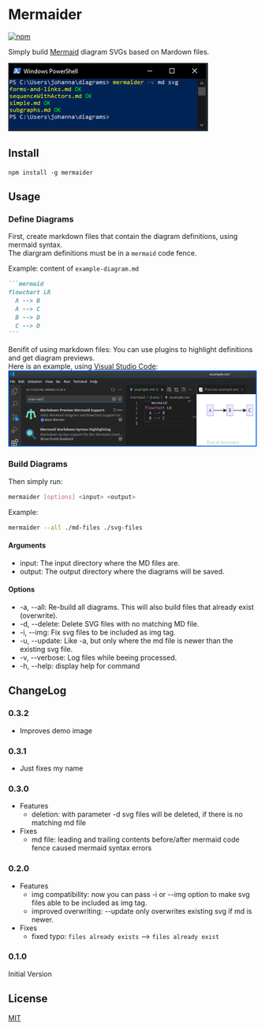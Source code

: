 # Mermaider

[![npm](https://img.shields.io/npm/v/mermaider)](https://www.npmjs.com/package/mermaider)

Simply build [Mermaid](https://mermaid.js.org/) diagram SVGs based on Mardown files.

![using mermaider](./mermaider.png)

## Install
```
npm install -g mermaider
```

## Usage

### Define Diagrams
First, create markdown files that contain the diagram definitions, using mermaid syntax. \
The diargram definitions must be in a `mermaid` code fence.

Example:
content of `example-diagram.md`
````markdown
```mermaid
flowchart LR
  A --> B
  A --> C
  B --> D
  C --> D
```
````

Benifit of using markdown files: You can use plugins to highlight definitions and get diagram previews. \
Here is an example, using [Visual Studio Code](https://code.visualstudio.com/): \
![example](./vsc-md-highlight-preview-example.png)


### Build Diagrams
Then simply run:
```bash
mermaider [options] <input> <output>
```

Example:
```bash
mermaider --all ./md-files ./svg-files
```

#### Arguments
* input: The input directory where the MD files are.
* output: The output directory where the diagrams will be saved.

#### Options
* -a, --all: Re-build all diagrams. This will also build files that already exist (overwrite).
* -d, --delete: Delete SVG files with no matching MD file.
* -i, --img: Fix svg files to be included as img tag.
* -u, --update: Like -a, but only where the md file is newer than the existing svg file.
* -v, --verbose: Log files while beeing processed.
* -h, --help: display help for command

## ChangeLog

### 0.3.2
* Improves demo image

### 0.3.1
* Just fixes my name

### 0.3.0
* Features
  * deletion: with parameter -d svg files will be deleted, if there is no matching md file
* Fixes
  * md file:
    leading and trailing contents before/after mermaid code fence caused mermaid syntax errors

### 0.2.0
* Features
  * img compatibility: now you can pass -i or --img option to make svg files able to be included as img tag.
  * improved overwriting: --update only overwrites existing svg if md is newer.
* Fixes
  * fixed typo: `files already exists` --> `files already exist`

### 0.1.0
Initial Version

## License
[MIT](./LICENSE)

